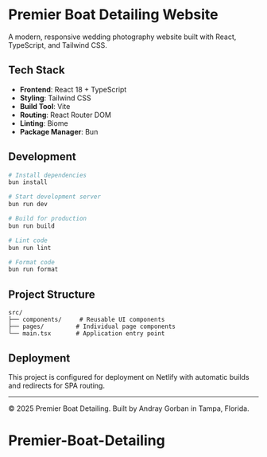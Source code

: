 # Premier Boat Detailing Website

A modern, responsive wedding photography website built with React, TypeScript, and Tailwind CSS.



## Tech Stack

- **Frontend**: React 18 + TypeScript
- **Styling**: Tailwind CSS
- **Build Tool**: Vite
- **Routing**: React Router DOM
- **Linting**: Biome
- **Package Manager**: Bun

## Development

```bash
# Install dependencies
bun install

# Start development server
bun run dev

# Build for production
bun run build

# Lint code
bun run lint

# Format code
bun run format
```

## Project Structure

```
src/
├── components/     # Reusable UI components
├── pages/         # Individual page components
└── main.tsx       # Application entry point
```

## Deployment

This project is configured for deployment on Netlify with automatic builds and redirects for SPA routing.

---

© 2025 Premier Boat Detailing. Built by Andray Gorban in Tampa, Florida.

# Premier-Boat-Detailing
